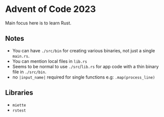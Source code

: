 # Advent of Code 2023

Main focus here is to learn Rust.

## Notes

- You can have `./src/bin` for creating various binaries, not just a single `main.rs`.
- You can mention local files in `lib.rs`
- Seems to be normal to use `./src`/`lib.rs` for app code with a thin binary file in `./src/bin`.
- no `|input_name|` required  for single functions e.g: `.map(process_line)`

## Libraries

- `miette`
- `rstest`
